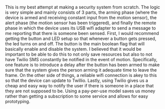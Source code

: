 This is my best attempt at making a security system from scratch.
The logic is very simple and mainly consists of 3 parts, the arming phase (where the device is armed and receiving constant input from the motion sensor), the alert phase (the motion sensor has been triggered), and finally the remote phase in which the device uses its USB wifi adapter to send a message to me reporting that there is someone been sensed.
First, I would recommend getting the button and LED setup so that whenever a button gets pressed, the led turns on and off. The button is the main boolean flag that will basically enable and disable the system. I believed that it would be important to be able to do this to not only save resources but also to not have Twilio SMS constantly be notified in the event of motion. Specifically, one feature is to introduce a delay after the button has been armed to make sure that the system gives the person arming it adequate time to leave the frame.
On the other side of things, a reliable wifi connection is akey to this so that the device can update to Twillio.
Lastly, using Twilio gives us a cheap and easy way to notify the user if there is someone in a place that they are not supposed to be. Using a pay-per-use model saves us money rather than getting a subscription to some service and allows for easy prototyping.